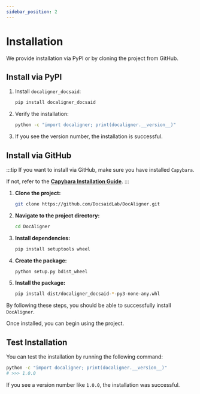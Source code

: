 ```yaml
---
sidebar_position: 2
---
```


# Installation

We provide installation via PyPI or by cloning the project from GitHub.

## Install via PyPI

1. Install `docaligner_docsaid`:

   ```bash
   pip install docaligner_docsaid
   ```

2. Verify the installation:

   ```bash
   python -c "import docaligner; print(docaligner.__version__)"
   ```

3. If you see the version number, the installation is successful.

## Install via GitHub

:::tip
If you want to install via GitHub, make sure you have installed `Capybara`.

If not, refer to the [**Capybara Installation Guide**](../capybara/installation.md).
:::

1. **Clone the project:**

   ```bash
   git clone https://github.com/DocsaidLab/DocAligner.git
   ```

2. **Navigate to the project directory:**

   ```bash
   cd DocAligner
   ```

3. **Install dependencies:**

   ```bash
   pip install setuptools wheel
   ```

4. **Create the package:**

   ```bash
   python setup.py bdist_wheel
   ```

5. **Install the package:**

   ```bash
   pip install dist/docaligner_docsaid-*-py3-none-any.whl
   ```

By following these steps, you should be able to successfully install `DocAligner`.

Once installed, you can begin using the project.

## Test Installation

You can test the installation by running the following command:

```bash
python -c "import docaligner; print(docaligner.__version__)"
# >>> 1.0.0
```

If you see a version number like `1.0.0`, the installation was successful.
